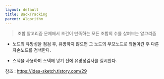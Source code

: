 ```yaml
---
layout: default
title: BackTracking
parent: Algorithm
---
```


>조합 알고리즘 문제에서 조건이 만족하는 모든 조합의 수를 살펴보는 알고리즘

* 노드의 유망성을 점검 후, 유망하지 않으면 그 노드의 부모노드로 되돌아간 후 다른 자손노드를 검색한다.

* 스택을 사용하며 스택에 넣기 전에 유망성검사를 실시한다.

참조 : https://idea-sketch.tistory.com/29